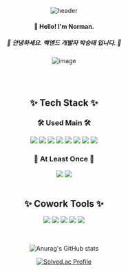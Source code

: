<div align="center">
  
  ![header](https://capsule-render.vercel.app/api?type=waving&color=9fc5e8&text=Norman&animation=fadeIn&fontColor=ffffff&height=200)

#### 👋 Hello! I'm Norman.

##### 🐤 안녕하세요. 백엔드 개발자 박승태 입니다. 👻

![image](https://github.com/iseevict/iseevict/assets/112475555/5ca49157-2c53-45b2-adaa-6997fa268fd7)

<br/>
<br/>

## ✨ Tech Stack ✨

### 🛠️ Used Main 🛠️

<img src="https://img.shields.io/badge/Java-007396?style=for-the-badge&logo=Java&logoColor=white"> 
<img src="https://img.shields.io/badge/C++-00599C?style=for-the-badge&logo=Cplusplus&logoColor=white"> 
<img src="https://img.shields.io/badge/Spring%20Boot-5FA04E?style=for-the-badge&logo=SpringBoot&logoColor=white"> 
<img src="https://img.shields.io/badge/JPA-D70F64?style=for-the-badge&logo=JPA&logoColor=white"> 
<img src="https://img.shields.io/badge/AWS-DD344C?style=for-the-badge&logo=AmazonAWS&logoColor=white"> 
<img src="https://img.shields.io/badge/Git-181717?style=for-the-badge&logo=Git&logoColor=white"> 
<img src="https://img.shields.io/badge/MySQL-4479A1?style=for-the-badge&logo=MySQL&logoColor=white"> 
<img src="https://img.shields.io/badge/Figma-F24E1E?style=for-the-badge&logo=Figma&logoColor=white"> 
<br>

### 🍎 At Least Once 🍎

<img src="https://img.shields.io/badge/JavaScript-F7DF1E?style=for-the-badge&logo=JavaScript&logoColor=white">
<img src="https://img.shields.io/badge/Node.js-5FA04E?style=for-the-badge&logo=Node.js&logoColor=white">

<br/>
<br/>

## ✨ Cowork Tools ✨

<img src="https://img.shields.io/badge/Notion-2088FF?style=for-the-badge&logo=Notion&logoColor=white"> 
<img src="https://img.shields.io/badge/GitHub-181717?style=for-the-badge&logo=GitHub&logoColor=white"> 
<img src="https://img.shields.io/badge/Discord-5865F2?style=for-the-badge&logo=Discord&logoColor=white"> 
<img src="https://img.shields.io/badge/Kakao%20Talk-FFCD00?style=for-the-badge&logo=KakaoTalk&logoColor=white">
<img src="https://img.shields.io/badge/GMail-EA4335?style=for-the-badge&logo=Gmail&logoColor=white"> 

<br/>
<br/>

##
<table>

![Anurag's GitHub stats](https://github-readme-stats.vercel.app/api?username=iseevict&theme=city_lights&show_icons=true)

[![Solved.ac Profile](http://mazassumnida.wtf/api/v2/generate_badge?boj=sine0422)](https://solved.ac/sine0422/)
  
</table>
  
</div>
